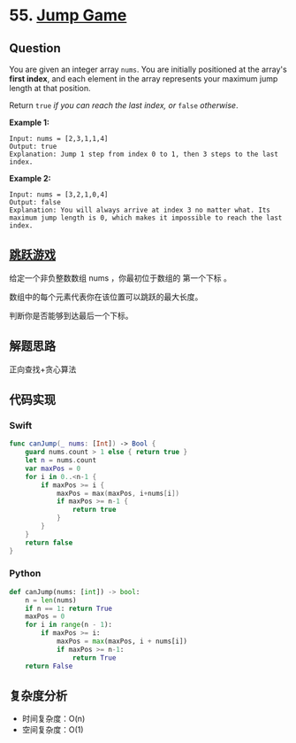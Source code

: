 # 55. [Jump Game](https://leetcode.com/problems/jump-game)

## Question

You are given an integer array `nums`. You are initially positioned at the array's **first index**, and each element in the array represents your maximum jump length at that position.

Return `true` *if you can reach the last index, or* `false` *otherwise*.

**Example 1:**

```
Input: nums = [2,3,1,1,4]
Output: true
Explanation: Jump 1 step from index 0 to 1, then 3 steps to the last index.
```

**Example 2:**

```
Input: nums = [3,2,1,0,4]
Output: false
Explanation: You will always arrive at index 3 no matter what. Its maximum jump length is 0, which makes it impossible to reach the last index.
```

## [跳跃游戏](https://leetcode-cn.com/problems/jump-game)

给定一个非负整数数组 nums ，你最初位于数组的 第一个下标 。

数组中的每个元素代表你在该位置可以跳跃的最大长度。

判断你是否能够到达最后一个下标。

## 解题思路

正向查找+贪心算法

## 代码实现

### Swift

```swift
func canJump(_ nums: [Int]) -> Bool {
  	guard nums.count > 1 else { return true }
    let n = nums.count
    var maxPos = 0
    for i in 0..<n-1 {
        if maxPos >= i {
            maxPos = max(maxPos, i+nums[i])
            if maxPos >= n-1 {
              	return true
            }
        }
    }
    return false
}
```

### Python

```python
def canJump(nums: [int]) -> bool:
	n = len(nums)
	if n == 1: return True
	maxPos = 0
	for i in range(n - 1):
		if maxPos >= i:
			maxPos = max(maxPos, i + nums[i])
			if maxPos >= n-1:
				return True
	return False
```

## 复杂度分析

- 时间复杂度：O(n)
- 空间复杂度：O(1)